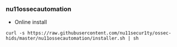 ### nu11ossecautomation

- Online install
```
curl -s https://raw.githubusercontent.com/nu11secur1ty/ossec-hids/master/nu11ossecautomation/installer.sh | sh
```

